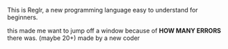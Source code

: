 This is Reglr, a new programming language easy to understand for beginners.




























this made me want to jump off a window because of **HOW MANY ERRORS** there was. (maybe 20+)
made by a new coder
